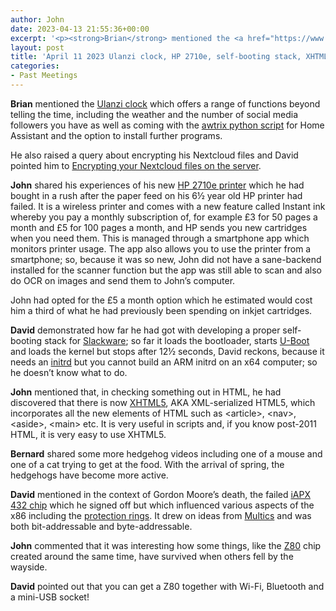 ```yaml
---
author: John
date: 2023-04-13 21:55:36+00:00
excerpt: '<p><strong>Brian</strong> mentioned the <a href="https://www.ulanzi.com/products/ulanzi-pixel-smart-clock-2882" type="text/html" role="link">Ulanzi clock</a> which offers a range of functions beyond telling the time, including the weather and the number of social media followers you have as well as coming with the <a href="https://github.com/lubeda/awtrix_python_script" type="text/html" role="link">awtrix python script</a> for Home Assistant and the option to install further programs.</p>'
layout: post
title: 'April 11 2023 Ulanzi clock, HP 2710e, self-booting stack, XHTML5, hedgehogs, iAPX 432, Z80'
categories:
- Past Meetings
---
```


<p><strong>Brian</strong> mentioned the <a href="https://www.ulanzi.com/products/ulanzi-pixel-smart-clock-2882" type="text/html" role="link">Ulanzi clock</a> which offers a range of functions beyond telling the time, including the weather and the number of social media followers you have as well as coming with the <a href="https://github.com/lubeda/awtrix_python_script" type="text/html" role="link">awtrix python script</a> for Home Assistant and the option to install further programs.</p><p>He also raised a query about encrypting his Nextcloud files and David pointed him to <a href="https://docs.nextcloud.com/server/19/user_manual/files/encrypting_files.html" type="text/html" role="link">Encrypting your Nextcloud files on the server</a>.</p><p><strong>John</strong> shared his experiences of his new <a href="https://www.hp.com/gb-en/shop/product.aspx?id=26K72B&opt=687&sel=PRN" type="text/html" role="link">HP 2710e printer</a> which he had bought in a rush after the paper feed on his 6½ year old HP printer had failed. It is a wireless printer and comes with a new feature called Instant ink whereby you pay a monthly subscription of, for example £3 for 50 pages a month and £5 for 100 pages a month, and HP sends you new cartridges when you need them. This is managed through a smartphone app which monitors printer usage. The app also allows you to use the printer from a smartphone; so, because it was so new, John did not have a sane-backend installed for the scanner function but the app was still able to scan and also do OCR on images and send them to John’s computer.</p><p>John had opted for the £5 a month option which he estimated would cost him a third of what he had previously been spending on inkjet cartridges.</p><p><strong>David</strong> demonstrated how far he had got with developing a proper self-booting stack for <a href="http://www.slackware.com/" type="text/html" role="link">Slackware</a>; so far it loads the bootloader, starts <a href="https://www.denx.de/project/u-boot/" type="text/html" role="link">U-Boot</a> and loads the kernel but stops after 12½ seconds, David reckons, because it needs an <a href="hhttps://en.wikipedia.org/wiki/Initial_ramdisk" type="text/html" role="link">initrd</a> but you cannot build an ARM initrd on an x64 computer; so he doesn’t know what to do.</p><p><strong>John</strong> mentioned that, in checking something out in HTML, he had discovered that there is now <a href="https://en.wikipedia.org/wiki/HTML5#XHTML_5_(XML-serialized_HTML_5)" type="text/html" role="link">XHTML5</a>, AKA XML-serialized HTML5, which incorporates all the new elements of HTML such as &lt;article&gt;, &lt;nav&gt;, &lt;aside&gt;, &lt;main&gt; etc. It is very useful in scripts and, if you know post-2011 HTML, it is very easy to use XHTML5.</p><p><strong>Bernard</strong> shared some more hedgehog videos including one of a mouse and one of a cat trying to get at the food. With the arrival of spring, the hedgehogs have become more active.</p><p><strong>David</strong> mentioned in the context of Gordon Moore’s death, the failed <a href="https://hackaday.com/2023/04/09/intels-iapx-432-gordon-moores-gamble-and-intels-failed-32-bit-cisc/" type="text/html" role="link">iAPX 432 chip</a> which he signed off but which influenced various aspects of the x86 including the <a href="https://en.wikipedia.org/wiki/Protection_ring" type="text/html" role="link">protection rings</a>. It drew on ideas from <a href="https://en.wikipedia.org/wiki/Multics" type="text/html" role="link">Multics</a> and was both bit-addressable and byte-addressable.</p><p><strong>John</strong> commented that it was interesting how some things, like the <a href="https://en.wikipedia.org/wiki/Zilog_Z80" type="text/html" role="link">Z80</a> chip created around the same time, have survived when others fell by the wayside.</p><p><strong>David</strong> pointed out that you can get a Z80 together with Wi-Fi, Bluetooth and a mini-USB socket!</p>
